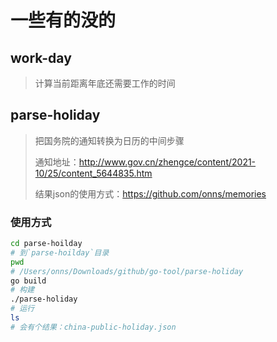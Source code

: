 # 一些有的没的

## work-day

> 计算当前距离年底还需要工作的时间

## parse-holiday

> 把国务院的通知转换为日历的中间步骤
>
> 通知地址：http://www.gov.cn/zhengce/content/2021-10/25/content_5644835.htm
>
> 结果json的使用方式：https://github.com/onns/memories
>
>

### 使用方式

```bash
cd parse-hoilday
# 到`parse-hoilday`目录
pwd
# /Users/onns/Downloads/github/go-tool/parse-holiday
go build
# 构建
./parse-holiday
# 运行
ls 
# 会有个结果：china-public-holiday.json
```
